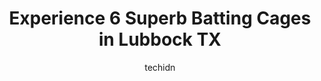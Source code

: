---
layout: ampstory
image: https://i0.wp.com/www.depkes.org/wp-content/uploads/2023/06/batting-cages-0-in-lubbock-tx-1685863744.jpeg?resize=640,853
author: techidn
featured: false
description: Discover the impressive array of Batting Cages options in Lubbock TX, where you can find 6 of the largest Batting Cages establishments in the area. From renowned classics to hidden gems, Lub
title: Experience 6 Superb Batting Cages in Lubbock TX
cover:
   title: Experience 6 Superb Batting Cages in Lubbock TX
   subtitle: Rickpate
   background: https://www.depkes.org/wp-content/uploads/2023/06/batting-cages-0-in-lubbock-tx-1685863744.jpeg

pages: 
 - layout: thirds
   top: <h1>#1 Knocksville Training</h1>
   bottom: "<p>I took my son for a personal baseball training in hitting. It was well worth it. The facility was so clean and equipment was nice and up to date. The coach was so knowled</p>"
   background: https://www.depkes.org/wp-content/uploads/2023/06/batting-cages-1-in-lubbock-tx-1685863744.jpeg
   backgroundblur: true
 - layout: thirds
   top: <h1>#2 Rhinos Baseball and Softball Facility</h1>
   bottom: "<p>Had a wonderful experience hitting balls with the pitching machine on a spur of the moment Sunday outing when we were in town visiting family. Great customer service and </p>"
   background: https://www.depkes.org/wp-content/uploads/2023/06/batting-cages-2-in-lubbock-tx-1685863745.jpeg
   cta:
      link: https://www.depkes.org/blog/experience-6-superb-batting-cages-in-lubbock-tx/
      text: Experience 6 Superb Batting Cages in Lubbock TX
 - layout: thirds
   top: <h1>#3 Summit Indoor Training</h1>
   bottom: "<p>7805 County Rd 7050 #801, Lubbock, TX 79407, United States</p>"
   background: https://www.depkes.org/wp-content/uploads/2023/06/batting-cages-3-in-lubbock-tx-1685863745.jpeg
   cta:
      link: https://www.depkes.org/blog/experience-6-superb-batting-cages-in-lubbock-tx/
      text: Experience 6 Superb Batting Cages in Lubbock TX
 - layout: thirds
   top: <h1>#4 Bobby Livingston Baseball</h1>
   bottom: "<p>7805 County Rd 7050 #601, Lubbock, TX 79407, United States</p>"
   background: https://images.unsplash.com/photo-1527066579998-dbbae57f45ce?ixlib=rb-4.0.3&ixid=MnwxMjA3fDB8MHxwaG90by1wYWdlfHx8fGVufDB8fHx8&auto=format&fit=crop&w=640&h=853&q=80
   cta:
      link: https://www.depkes.org/blog/experience-6-superb-batting-cages-in-lubbock-tx/
      text: Experience 6 Superb Batting Cages in Lubbock TX
 - layout: thirds
   top: <h1>#5 Baseball</h1>
   bottom: "<p>12401 Milwaukee Ave, Lubbock, TX 79424, United States</p>"
   background: https://images.unsplash.com/photo-1541356665065-22676f35dd40?ixlib=rb-4.0.3&ixid=MnwxMjA3fDB8MHxwaG90by1wYWdlfHx8fGVufDB8fHx8&auto=format&fit=crop&w=640&h=853&q=80
   cta:
      link: https://www.depkes.org/blog/experience-6-superb-batting-cages-in-lubbock-tx/
      text: Experience 6 Superb Batting Cages in Lubbock TX

 - layout: thirds
   middle: Continue reading...
   background: https://images.unsplash.com/photo-1489694553447-4c9339da310d?ixlib=rb-4.0.3&ixid=MnwxMjA3fDB8MHxwaG90by1wYWdlfHx8fGVufDB8fHx8&auto=format&fit=crop&w=640&h=853&q=80
   cta:
      link: https://www.depkes.org/blog/experience-6-superb-batting-cages-in-lubbock-tx/
      text: Experience 6 Superb Batting Cages in Lubbock TX
      
---